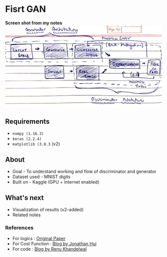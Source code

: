 # Fisrt GAN

**Screen shot from my notes** 
![Building Blocks](/images/building-blocks.jpg)
## Requirements

* `numpy (1.16.3)`
* `keras (2.2.4)`
* `matplotlib (3.0.3` (v2)

## About

* Goal - To understand working and flow of discriminator and generator
* Dataset used - MNIST digits
* Built on - Kaggle (GPU + internet enabled)

## What's next

* Visualization of results (v2-added)
* Related notes

### References

* For logics : [Original Paper](https://arxiv.org/pdf/1406.2661.pdf)
* For Cost Function : [Blog by Jonathan Hui](https://medium.com/@jonathan_hui/gan-whats-generative-adversarial-networks-and-its-application-f39ed278ef09)
* For code : [Blog by Renu Khandelwal](https://medium.com/datadriveninvestor/generative-adversarial-network-gan-using-keras-ce1c05cfdfd3)